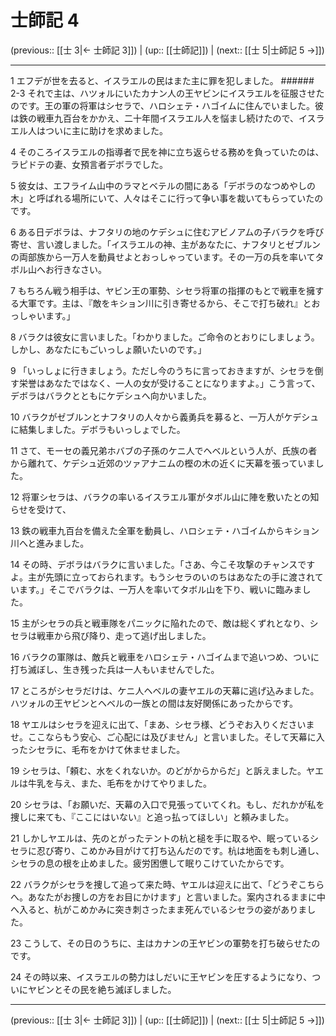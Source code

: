 # 士師記 4

(previous:: [[士 3|← 士師記 3]]) | (up:: [[士師記]]) | (next:: [[士 5|士師記 5 →]])

***




1 
エフデが世を去ると、イスラエルの民はまた主に罪を犯しました。 ###### 2-3 それで主は、ハツォルにいたカナン人の王ヤビンにイスラエルを征服させたのです。王の軍の将軍はシセラで、ハロシェテ・ハゴイムに住んでいました。彼は鉄の戦車九百台をかかえ、二十年間イスラエル人を悩まし続けたので、イスラエル人はついに主に助けを求めました。 



4 
そのころイスラエルの指導者で民を神に立ち返らせる務めを負っていたのは、ラピドテの妻、女預言者デボラでした。 



5 
彼女は、エフライム山中のラマとベテルの間にある「デボラのなつめやしの木」と呼ばれる場所にいて、人々はそこに行って争い事を裁いてもらっていたのです。 



6 
ある日デボラは、ナフタリの地のケデシュに住むアビノアムの子バラクを呼び寄せ、言い渡しました。「イスラエルの神、主があなたに、ナフタリとゼブルンの両部族から一万人を動員せよとおっしゃっています。その一万の兵を率いてタボル山へお行きなさい。 



7 
もちろん戦う相手は、ヤビン王の軍勢、シセラ将軍の指揮のもとで戦車を擁する大軍です。主は、『敵をキション川に引き寄せるから、そこで打ち破れ』とおっしゃいます。」 



8 
バラクは彼女に言いました。「わかりました。ご命令のとおりにしましょう。しかし、あなたにもごいっしょ願いたいのです。」 



9 
「いっしょに行きましょう。ただし今のうちに言っておきますが、シセラを倒す栄誉はあなたではなく、一人の女が受けることになりますよ。」こう言って、デボラはバラクとともにケデシュへ向かいました。 



10 
バラクがゼブルンとナフタリの人々から義勇兵を募ると、一万人がケデシュに結集しました。デボラもいっしょでした。 



11 
さて、モーセの義兄弟ホバブの子孫のケニ人でヘベルという人が、氏族の者から離れて、ケデシュ近郊のツァアナニムの樫の木の近くに天幕を張っていました。 



12 
将軍シセラは、バラクの率いるイスラエル軍がタボル山に陣を敷いたとの知らせを受けて、 



13 
鉄の戦車九百台を備えた全軍を動員し、ハロシェテ・ハゴイムからキション川へと進みました。 



14 
その時、デボラはバラクに言いました。「さあ、今こそ攻撃のチャンスですよ。主が先頭に立っておられます。もうシセラのいのちはあなたの手に渡されています。」そこでバラクは、一万人を率いてタボル山を下り、戦いに臨みました。 



15 
主がシセラの兵と戦車隊をパニックに陥れたので、敵は総くずれとなり、シセラは戦車から飛び降り、走って逃げ出しました。 



16 
バラクの軍隊は、敵兵と戦車をハロシェテ・ハゴイムまで追いつめ、ついに打ち滅ぼし、生き残った兵は一人もいませんでした。 



17 
ところがシセラだけは、ケニ人ヘベルの妻ヤエルの天幕に逃げ込みました。ハツォルの王ヤビンとヘベルの一族との間は友好関係にあったからです。 



18 
ヤエルはシセラを迎えに出て、「まあ、シセラ様、どうぞお入りくださいませ。ここならもう安心、ご心配には及びません」と言いました。そして天幕に入ったシセラに、毛布をかけて休ませました。 



19 
シセラは、「頼む、水をくれないか。のどがからからだ」と訴えました。ヤエルは牛乳を与え、また、毛布をかけてやりました。 



20 
シセラは、「お願いだ、天幕の入口で見張っていてくれ。もし、だれかが私を捜しに来ても、『ここにはいない』と追っ払ってほしい」と頼みました。 



21 
しかしヤエルは、先のとがったテントの杭と槌を手に取るや、眠っているシセラに忍び寄り、こめかみ目がけて打ち込んだのです。杭は地面をも刺し通し、シセラの息の根を止めました。疲労困憊して眠りこけていたからです。 



22 
バラクがシセラを捜して追って来た時、ヤエルは迎えに出て、「どうぞこちらへ。あなたがお捜しの方をお目にかけます」と言いました。案内されるままに中へ入ると、杭がこめかみに突き刺さったまま死んでいるシセラの姿がありました。 



23 
こうして、その日のうちに、主はカナンの王ヤビンの軍勢を打ち破らせたのです。 



24 
その時以来、イスラエルの勢力はしだいに王ヤビンを圧するようになり、ついにヤビンとその民を絶ち滅ぼしました。

***

(previous:: [[士 3|← 士師記 3]]) | (up:: [[士師記]]) | (next:: [[士 5|士師記 5 →]])
